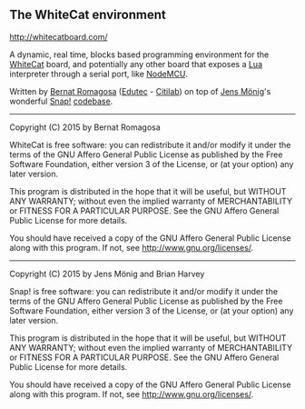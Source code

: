 
## The WhiteCat environment

http://whitecatboard.com/

A dynamic, real time, blocks based programming environment for the [WhiteCat](http://whitecatboard.com) board, and potentially any other board that exposes a [Lua](http://lua.org) interpreter through a serial port, like [NodeMCU](http://nodemcu.com).

Written by [Bernat Romagosa](https://github.com/bromagosa) ([Edutec](http://edutec.citilab.eu) - [Citilab](http://citilab.eu)) on top of [Jens Mönig](http://github.com/jmoenig)'s wonderful [Snap!](http://snap.berkeley.edu) [codebase](https://github.com/jmoenig/Snap--Build-Your-Own-Blocks).

---

Copyright (C) 2015 by Bernat Romagosa

WhiteCat is free software: you can redistribute it and/or modify
it under the terms of the GNU Affero General Public License as
published by the Free Software Foundation, either version 3 of
the License, or (at your option) any later version.

This program is distributed in the hope that it will be useful,
but WITHOUT ANY WARRANTY; without even the implied warranty of
MERCHANTABILITY or FITNESS FOR A PARTICULAR PURPOSE.  See the
GNU Affero General Public License for more details.

You should have received a copy of the GNU Affero General Public License
along with this program.  If not, see <http://www.gnu.org/licenses/>.

---

Copyright (C) 2015 by Jens Mönig and Brian Harvey

Snap! is free software: you can redistribute it and/or modify
it under the terms of the GNU Affero General Public License as
published by the Free Software Foundation, either version 3 of
the License, or (at your option) any later version.

This program is distributed in the hope that it will be useful,
but WITHOUT ANY WARRANTY; without even the implied warranty of
MERCHANTABILITY or FITNESS FOR A PARTICULAR PURPOSE.  See the
GNU Affero General Public License for more details.

You should have received a copy of the GNU Affero General Public License
along with this program.  If not, see <http://www.gnu.org/licenses/>.
